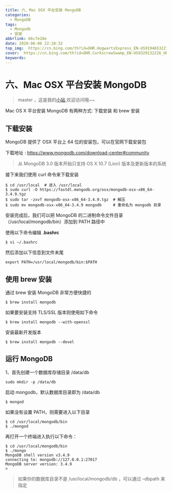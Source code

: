 ```yaml
---
title: 六、Mac OSX 平台安装 MongoDB
categories:
  - MongoDB
tags:
  - Mongodb
  - 安装
abbrlink: 66c7e20e
date: 2020-06-06 22:10:32
top_img:  https://cn.bing.com/th?id=OHR.HogwartsExpress_EN-US9194653227_UHD.jpg
cover:  https://cn.bing.com/th?id=OHR.CorkscrewSwamp_EN-US9329132226_UHD.jpg
keywords:  
---
```

# 六、Mac OSX 平台安装 MongoDB
> master ，这是我的[小站](https://www.tryrun.top),欢迎访问哦~~

Mac OS X 平台安装 MongoDB 有两种方式: 下载安装 和 brew 安装

## 下载安装

MongoDB 提供了 OSX 平台上 64 位的安装包，可以在官网下载安装包

下载地址 : https://www.mongodb.com/download-center#community

> 从 MongoDB 3.0 版本开始只支持 OS X 10.7 (Lion) 版本及更新版本的系统

接下来我们使用 curl 命令来下载安装

```
$ cd /usr/local  # 进入 /usr/local
$ sudo curl -O https://fastdl.mongodb.org/osx/mongodb-osx-x86_64-3.4.9.tgz
$ sudo tar -zxvf mongodb-osx-x86_64-3.4.9.tgz  # 解压
$ sudo mv mongodb-osx-x86_64-3.4.9 mongodb     # 重命名为 mongodb 目录
```

安装完成后，我们可以把 MongoDB 的二进制命令文件目录（/usr/local/mongodb/bin）添加到 PATH 路径中

使用以下命令编辑 **.bashrc**

```
$ vi ~/.bashrc
```

然后添加以下信息到文件末尾

```
export PATH=/usr/local/mongodb/bin:$PATH
```

## 使用 brew 安装

通过 brew 安装 MongoDB 非常方便快捷的

```
$ brew install mongodb
```

如果要安装支持 TLS/SSL 版本则使用如下命令

```
$ brew install mongodb --with-openssl
```

安装最新开发版本

```
$ brew install mongodb --devel
```

## 运行 MongoDB

1、首先创建一个数据库存储目录 /data/db

```
sudo mkdir -p /data/db
```

启动 mongodb，默认数据库目录即为 /data/db

```
$ mongod
```

如果没有设置 PATH，则需要进入以下目录

```
$ cd /usr/local/mongodb/bin
$ ./mongod
```

再打开一个终端进入执行以下命令：

```
$ cd /usr/local/mongodb/bin 
$ ./mongo
MongoDB shell version v3.4.9
connecting to: mongodb://127.0.0.1:27017
MongoDB server version: 3.4.9
> 
```

> 如果你的数据库目录不是 /usr/local/mongodb/db ，可以通过 –dbpath 来指定